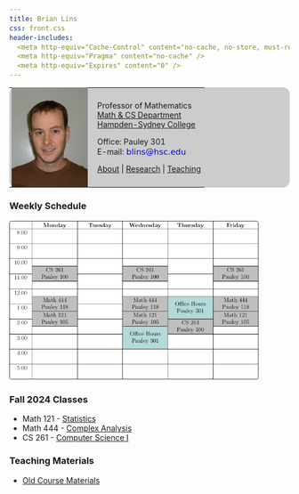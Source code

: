 ```yaml
---
title: Brian Lins
css: front.css
header-includes:
  <meta http-equiv="Cache-Control" content="no-cache, no-store, must-revalidate" />
  <meta http-equiv="Pragma" content="no-cache" />
  <meta http-equiv="Expires" content="0" />
---
```


<!--- - --->

<div style="background-color:#ccc; border-top: 0px solid black; border-bottom: 0px solid black; border-radius: 12px">
<table>
<tr>
<td>
<img src="Brian4.jpg" width=143 style="display:block; margin:-3px; 0px solid black;"></img>
</td>
<td>

Professor of Mathematics \
[Math & CS Department](http://www.hsc.edu/academics/mathematics-and-computer-science) \
[Hampden-Sydney College](https://www.hsc.edu)

Office: Pauley 301 \
E-mail: <a href='mailto:'><img src="address.png"  style="vertical-align:bottom"/></a>

[About](about.html) | [Research](research.html) | [Teaching](index.html) 

</td>
</tr>
</table>
</div>

<!--- - --->

### Weekly Schedule

<a href="fall24/schedule.pdf"><img src="fall24/schedule.png" width="448"/></a>

### Fall 2024 Classes

* Math 121 - [Statistics](fall24/math121/index.html) 
* Math 444 - [Complex Analysis](fall24/math444/index.html) 
* CS 261 - [Computer Science I](fall24/cs261/index.html)


### Teaching Materials

* [Old Course Materials](old.html)

<br>
<br>
<br>
<br>
<br>
<br>
<br>
<br>
<br>
<br>
